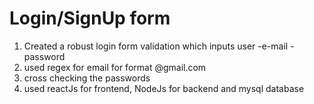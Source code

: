 # Login/SignUp form
1. Created a robust login form validation which inputs user
   -e-mail
   -password
2. used regex for email for format @gmail.com
3. cross checking the passwords
4. used reactJs for frontend, NodeJs for backend and mysql database
   


